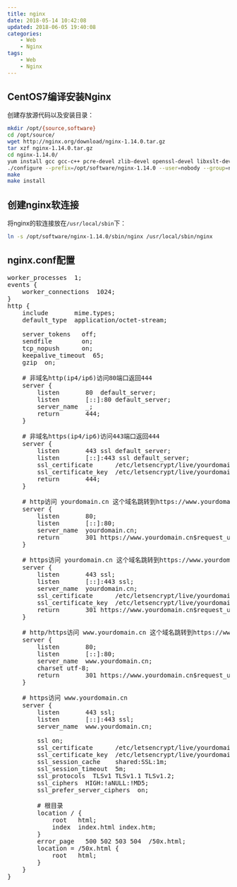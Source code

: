 ```yaml
---
title: nginx
date: 2018-05-14 10:42:08
updated: 2018-06-05 19:40:08
categories:
    - Web
    - Nginx
tags:
    - Web
    - Nginx
---
```

## CentOS7编译安装Nginx
创建存放源代码以及安装目录：
``` bash
mkdir /opt/{source,software}
cd /opt/source/
wget http://nginx.org/download/nginx-1.14.0.tar.gz
tar xzf nginx-1.14.0.tar.gz
cd nginx-1.14.0/
yum install gcc gcc-c++ pcre-devel zlib-devel openssl-devel libxslt-devel gd-devel GeoIP-devel gperftools-devel libatomic_ops-devel perl-ExtUtils-Embed
./configure --prefix=/opt/software/nginx-1.14.0 --user=nobody --group=nobody --with-select_module --with-poll_module --with-threads --with-file-aio --with-http_ssl_module --with-http_v2_module --with-http_realip_module --with-http_addition_module --with-http_xslt_module --with-http_image_filter_module --with-http_geoip_module --with-http_sub_module --with-http_dav_module --with-http_flv_module --with-http_mp4_module --with-http_gunzip_module --with-http_gzip_static_module --with-http_auth_request_module --with-http_random_index_module --with-http_secure_link_module --with-http_degradation_module --with-http_slice_module --with-http_stub_status_module --with-http_perl_module --with-mail --with-mail_ssl_module --with-stream --with-stream_ssl_module --with-stream_realip_module --with-stream_geoip_module --with-stream_ssl_preread_module --with-google_perftools_module --with-cpp_test_module --with-compat --with-pcre --with-pcre-jit --with-libatomic --with-debug
make
make install
```

<!-- more -->
## 创建nginx软连接
将nginx的软连接放在`/usr/local/sbin`下：
``` bash
ln -s /opt/software/nginx-1.14.0/sbin/nginx /usr/local/sbin/nginx
```

## nginx.conf配置
<pre>
worker_processes  1;
events {
    worker_connections  1024;
}
http {
    include       mime.types;
    default_type  application/octet-stream;

    server_tokens   off;
    sendfile        on;
    tcp_nopush      on;
    keepalive_timeout  65;
    gzip  on;

    # 非域名http(ip4/ip6)访问80端口返回444
    server {
        listen       80  default_server;
        listen       [::]:80 default_server;
        server_name  _;
        return       444;
    }

    # 非域名https(ip4/ip6)访问443端口返回444
    server {
        listen       443 ssl default_server;
        listen       [::]:443 ssl default_server;
        ssl_certificate      /etc/letsencrypt/live/yourdomain.cn/fullchain.pem;
        ssl_certificate_key  /etc/letsencrypt/live/yourdomain.cn/privkey.pem;
        return       444;
    }

    # http访问 yourdomain.cn 这个域名跳转到https://www.yourdomain.cn
    server {
        listen       80;
        listen       [::]:80;
        server_name  yourdomain.cn;
        return       301 https://www.yourdomain.cn$request_uri;
    }

    # https访问 yourdomain.cn 这个域名跳转到https://www.yourdomain.cn
    server {
        listen       443 ssl;
        listen       [::]:443 ssl;
        server_name  yourdomain.cn;
        ssl_certificate      /etc/letsencrypt/live/yourdomain.cn/fullchain.pem;
        ssl_certificate_key  /etc/letsencrypt/live/yourdomain.cn/privkey.pem;
        return       301 https://www.yourdomain.cn$request_uri;
    }

    # http/https访问 www.yourdomain.cn 这个域名跳转到https://www.yourdomain.cn
    server {
        listen       80;
        listen       [::]:80;
        server_name  www.yourdomain.cn;
        charset utf-8;
        return       301 https://www.yourdomain.cn$request_uri;
    }

    # https访问 www.yourdomain.cn
    server {
        listen       443 ssl;
        listen       [::]:443 ssl;
        server_name  www.yourdomain.cn;

        ssl on;
        ssl_certificate      /etc/letsencrypt/live/yourdomain.cn/fullchain.pem;
        ssl_certificate_key  /etc/letsencrypt/live/yourdomain.cn/privkey.pem;
        ssl_session_cache    shared:SSL:1m;
        ssl_session_timeout  5m;
        ssl_protocols  TLSv1 TLSv1.1 TLSv1.2;
        ssl_ciphers  HIGH:!aNULL:!MD5;
        ssl_prefer_server_ciphers  on;

        # 根目录
        location / {
            root   html;
            index  index.html index.htm;
        }
        error_page   500 502 503 504  /50x.html;
        location = /50x.html {
            root   html;
        }
    }
}
</pre>
